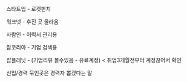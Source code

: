 스타트업 - 로켓펀치

워크넷 - 후진 곳 올라옴

사람인 - 이력서 관리용

잡코리아 - 기업 검색용

잡플래닛 - (기업리뷰 볼수있음 - 유료계정)  < 취업3개월전부터 계정끊어서 확인

신입/경력 묶인곳은 경력자 뽑겠다는 말